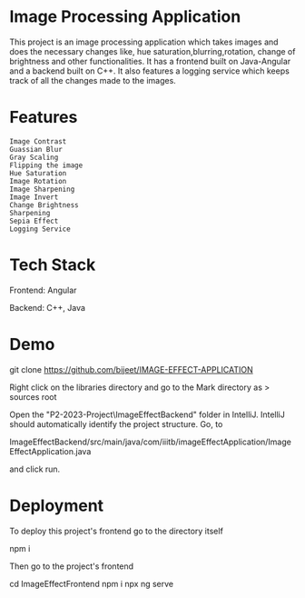 # Image Processing Application

This project is an image processing application which takes images and does the necessary changes like, hue saturation,blurring,rotation, change of brightness and other functionalities. It has a frontend built on Java-Angular and a backend built on C++. It also features a logging service which keeps track of all the changes made to the images.
 # Features

    Image Contrast
    Guassian Blur
    Gray Scaling
    Flipping the image
    Hue Saturation
    Image Rotation
    Image Sharpening
    Image Invert
    Change Brightness
    Sharpening
    Sepia Effect
    Logging Service


# Tech Stack

Frontend: Angular

Backend: C++, Java
# Demo

  git clone https://github.com/bijeet/IMAGE-EFFECT-APPLICATION

Right click on the libraries directory and go to the Mark directory as > sources root

Open the "P2-2023-Project\ImageEffectBackend" folder in IntelliJ. IntelliJ should automatically identify the project structure. Go, to

ImageEffectBackend/src/main/java/com/iiitb/imageEffectApplication/ImageEffectApplication.java

and click run.
# Deployment

To deploy this project's frontend go to the directory itself

  npm i

Then go to the project's frontend

  cd ImageEffectFrontend
  npm i
  npx ng serve

